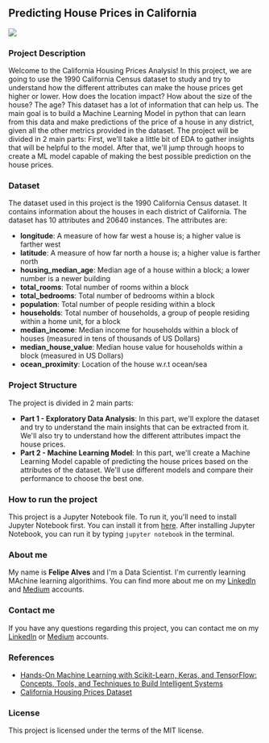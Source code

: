 ## Predicting House Prices in California
![]('https://github.com/penscola/Machine-Learning-Zoomcamp/blob/master/image/0_q_645J1CxoHpQN2L.jpg)

### Project Description
Welcome to the California Housing Prices Analysis! In this project, we are going to use the 1990 California Census dataset to study and try to understand how the different attributes can make the house prices get higher or lower. How does the location impact? How about the size of the house? The age?
This dataset has a lot of information that can help us. The main goal is to build a Machine Learning Model in python that can learn from this data and make predictions of the price of a house in any district, given all the other metrics provided in the dataset.
The project will be divided in 2 main parts: First, we'll take a little bit of EDA to gather insights that will be helpful to the model.
After that, we'll jump through hoops to create a ML model capable of making the best possible prediction on the house prices.

### Dataset
The dataset used in this project is the 1990 California Census dataset. It contains information about the houses in each district of California. The dataset has 10 attributes and 20640 instances. The attributes are:
- **longitude**: A measure of how far west a house is; a higher value is farther west
- **latitude**: A measure of how far north a house is; a higher value is farther north
- **housing_median_age**: Median age of a house within a block; a lower number is a newer building
- **total_rooms**: Total number of rooms within a block
- **total_bedrooms**: Total number of bedrooms within a block
- **population**: Total number of people residing within a block
- **households**: Total number of households, a group of people residing within a home unit, for a block
- **median_income**: Median income for households within a block of houses (measured in tens of thousands of US Dollars)
- **median_house_value**: Median house value for households within a block (measured in US Dollars)
- **ocean_proximity**: Location of the house w.r.t ocean/sea

### Project Structure
The project is divided in 2 main parts:
- **Part 1 - Exploratory Data Analysis**: In this part, we'll explore the dataset and try to understand the main insights that can be extracted from it. We'll also try to understand how the different attributes impact the house prices.
- **Part 2 - Machine Learning Model**: In this part, we'll create a Machine Learning Model capable of predicting the house prices based on the attributes of the dataset. We'll use different models and compare their performance to choose the best one.

### How to run the project
This project is a Jupyter Notebook file. To run it, you'll need to install Jupyter Notebook first. You can install it from [here](https://jupyter.org/install).
After installing Jupyter Notebook, you can run it by typing `jupyter notebook` in the terminal.

### About me
My name is **Felipe Alves** and I'm a Data Scientist. I'm currently learning MAchine learning algorithims. You can find more about me on my [LinkedIn](https://www.linkedin.com/in/felix-kiprotich-a2ba1a1a4/) and [Medium](https://penscola.medium.com/) accounts.

### Contact me
If you have any questions regarding this project, you can contact me on my [LinkedIn](https://www.linkedin.com/in/felix-kiprotich-a2ba1a1a4/) or [Medium](https://penscola.medium.com/) accounts.

### References
- [Hands-On Machine Learning with Scikit-Learn, Keras, and TensorFlow: Concepts, Tools, and Techniques to Build Intelligent Systems](https://www.amazon.com/Hands-Machine-Learning-Scikit-Learn-TensorFlow/dp/1492032646)
- [California Housing Prices Dataset](https://www.kaggle.com/camnugent/california-housing-prices)

### License
This project is licensed under the terms of the MIT license.
